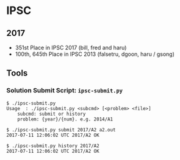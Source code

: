 # IPSC

## 2017

* 351st Place in IPSC 2017 (bill, fred and haru)
* 100th, 645th Place in IPSC 2013 (falsetru, dgoon, haru / gsong)


## Tools

### Solution Submit Script: `ipsc-submit.py`

```
$ ./ipsc-submit.py
Usage  : ./ipsc-submit.py <subcmd> [<problem> <file>]
    subcmd: submit or history
    problem: {year}/{num}. e.g. 2014/A1

$ ./ipsc-submit.py submit 2017/A2 a2.out
2017-07-11 12:06:02 UTC	2017/A2	OK

$ ./ipsc-submit.py history 2017/A2
2017-07-11 12:06:02 UTC	2017/A2	OK
```
